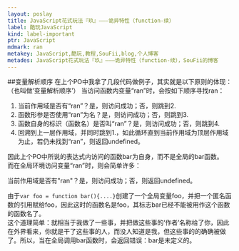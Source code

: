 ```yaml
---
layout: poslay
title: JavaScript花式玩法『玖』———诡异特性（function-续）
label: 酷玩JavaScript
kind: label-important
ptr: JavaScript
mdmark: ran
metakey: JavaScript,酷玩,教程,SouFii,blog,个人博客
metades: JavaScript花式玩法『玖』———诡异特性（function-续），SouFii的博客
---
```


##变量解析顺序
在上个PO中我拿了几段代码做例子，其实就是以下原则的体现：（也叫做‘变量解析顺序’）
当访问函数内变量“ran”时，会按如下顺序寻找ran：

1. 当前作用域是否有“ran”？是，则访问成功；否，则跳到2.
2. 函数形参是否使用“ran”为名？是，则访问成功；否，则跳到3.
3. 函数自身的标识（函数名）是否叫“ran”？是，则访问成功；否，则跳到4.
4. 回溯到上一层作用域，并同时跳到1.，如此循环直到当前作用域为顶层作用域为止，若仍未找到“ran”，则返回undefined。

因此上个PO中所说的表达式内访问的函数bar为自身，而不是全局的bar函数。	
而在全局环境访问变量“ran”时，则会简单许多：

当前作用域是否有"ran"？是，则访问成功；否，则返回undefined。

由于`var foo = function bar(){....}`创建了一个全局变量foo，并把一个匿名函数的引用赋给foo，因此这时的函数名是foo，其标志bar已经不能被用作这个函数的函数名了。	
这个道理简单：就相当于我做了一些事，并把做这些事的‘作者’名称给了你，因此在外界看来，你就是干了这些事的人，而没人知道是我，但这些事的的确确被做了。所以，当在全局调用bar函数时，会返回错误：bar是未定义的。